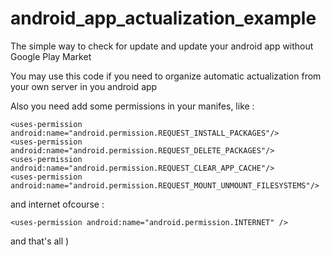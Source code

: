 # android_app_actualization_example
The simple way to check for update and update your android app without Google Play Market 

You may use this code if you need to organize automatic actualization from your own server in you android app

Also you need add some permissions in your manifes, like :

    <uses-permission android:name="android.permission.REQUEST_INSTALL_PACKAGES"/>
    <uses-permission android:name="android.permission.REQUEST_DELETE_PACKAGES"/>
    <uses-permission android:name="android.permission.REQUEST_CLEAR_APP_CACHE"/>
    <uses-permission android:name="android.permission.REQUEST_MOUNT_UNMOUNT_FILESYSTEMS"/>
    
and internet ofcourse :

    <uses-permission android:name="android.permission.INTERNET" />
   
and that's all )
